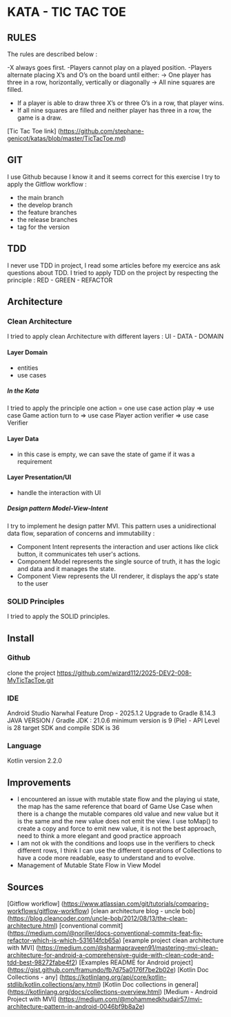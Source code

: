 # KATA - TIC TAC TOE

## RULES

The rules are described below :

-X always goes first.
-Players cannot play on a played position.
-Players alternate placing X’s and O’s on the board until either:
  -> One player has three in a row, horizontally, vertically or diagonally
  -> All nine squares are filled.
- If a player is able to draw three X’s or three O’s in a row, that player wins.
- If all nine squares are filled and neither player has three in a row, the game is a draw.

[Tic Tac Toe link] (https://github.com/stephane-genicot/katas/blob/master/TicTacToe.md)

## GIT

I use Github because I know it and it seems correct for this exercise
I try to apply the Gitflow workflow :
- the main branch 
- the develop branch
- the feature branches
- the release branches
- tag for the version

## TDD
I never use TDD in project, I read some articles before my exercice ans ask questions about TDD.
I tried to apply TDD on the project by respecting the principle : RED - GREEN - REFACTOR 

## Architecture

### Clean Architecture
I tried to apply clean Architecture with different layers : UI - DATA - DOMAIN

#### Layer Domain
 - entities
 - use cases

##### In the Kata
 I tried to apply the principle one action = one use case
 action play => use case Game
 action turn to => use case Player
 action verifier => use case Verifier

#### Layer Data
 - in this case is empty, we can save the state of game if it was a requirement

#### Layer Presentation/UI
 - handle the interaction with UI

##### Design pattern Model-View-Intent

I try to implement he design patter MVI.
This pattern uses a unidirectional data flow, separation of concerns and immutability : 

- Component Intent represents the interaction and user actions like click button, it communicates teh user's actions.
- Component Model represents the single source of truth, it has the logic and data and it manages the state.
- Component View represents the UI renderer, it displays the app's state to the user


### SOLID Principles
I tried to apply the SOLID principles.


## Install

### Github
clone the project https://github.com/wizard112/2025-DEV2-008-MyTicTacToe.git

### IDE
Android Studio Narwhal Feature Drop - 2025.1.2
Upgrade to Gradle 8.14.3
JAVA VERSION / Gradle JDK : 21.0.6
minimum version is 9 (Pie) - API Level is 28
target SDK and compile SDK is 36

### Language
Kotlin version 2.2.0

## Improvements
- I encountered an issue with mutable state flow and the playing ui state, 
  the map has the same reference that board of Game Use Case 
  when there is a change the mutable compares old value and new value 
  but it is the same and the new value does not emit the view. 
  I use toMap() to create a copy and force to emit new value, 
  it is not the best approach, need to think a more elegant and good practice approach
- I am not ok with the conditions and loops use in the verifiers to check different rows, 
  I think I can use the different operations of Collections to have a code more readable, easy to understand and to evolve.
- Management of Mutable State Flow in View Model


## Sources
[Gitflow workflow] (https://www.atlassian.com/git/tutorials/comparing-workflows/gitflow-workflow)
[clean architecture blog - uncle bob] (https://blog.cleancoder.com/uncle-bob/2012/08/13/the-clean-architecture.html)
[conventional commit] (https://medium.com/@noriller/docs-conventional-commits-feat-fix-refactor-which-is-which-531614fcb65a)
[example project clean architecture with MVI] (https://medium.com/@sharmapraveen91/mastering-mvi-clean-architecture-for-android-a-comprehensive-guide-with-clean-code-and-tdd-best-98272fabe4f2)
[Examples README for Android project] (https://gist.github.com/framundo/fb7d75a0176f7be2b02e)
[Kotlin Doc Collections - any] (https://kotlinlang.org/api/core/kotlin-stdlib/kotlin.collections/any.html)
[Kotlin Doc collections in general] (https://kotlinlang.org/docs/collections-overview.html)
[Medium - Android Project with MVI] (https://medium.com/@mohammedkhudair57/mvi-architecture-pattern-in-android-0046bf9b8a2e)
